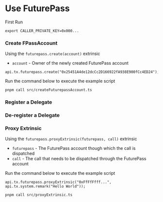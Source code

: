 # Use FuturePass

First Run

```
export CALLER_PRIVATE_KEY=0x000...
```

### Create FPassAccount

Using the `futurepass.create(account)` extrinsic

- `account` - Owner of the newly created FuturePass account

```
api.tx.futurepass.create("0x25451A4de12dcCc2D166922fA938E900fCc4ED24");
```

Run the command below to execute the example script

```
pnpm call src/createFuturepassAccount.ts
```

### Register a Delegate

### De-register a Delegate

### Proxy Extrinsic

Using the `futurepass.proxyExtrinsic(futurepass, call)` extrinsic

- `futurepass` - The FuturePass account though which the call is dispatched
- `call` - The call that needs to be dispatched through the FuturePass account

Run the command below to execute the example script

```
api.tx.futurepass.proxyExtrinsic("0xFfFfFfff...", api.tx.system.remark("Hello World"));
```

```
pnpm call src/proxyExtrinsic.ts
```
